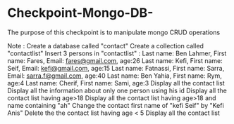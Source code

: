 # Checkpoint-Mongo-DB-
The purpose of this checkpoint is to manipulate mongo CRUD operations

Note :
Create a database called "contact"
Create a collection called "contactlist"
Insert 3 persons in "contactlist" :
Last name: Ben Lahmer, First name: Fares, Email: fares@gmail.com, age:26
Last name: Kefi, First name: Seif, Email: kefi@gmail.com, age:15
Last name: Fatnassi, First name: Sarra, Email: sarra.f@gmail.com, age:40
Last name: Ben Yahia, First name: Rym, age:4
Last name: Cherif, First name: Sami, age:3
Display all the contact list
Display all the information about only one person using his id
Display all the contact list having age>18
Display all the contact list having age>18 and name containing "ah"
Change the contact first name of "kefi Seif" by "Kefi Anis"
Delete the the contact list having age < 5
Display all the contact list
